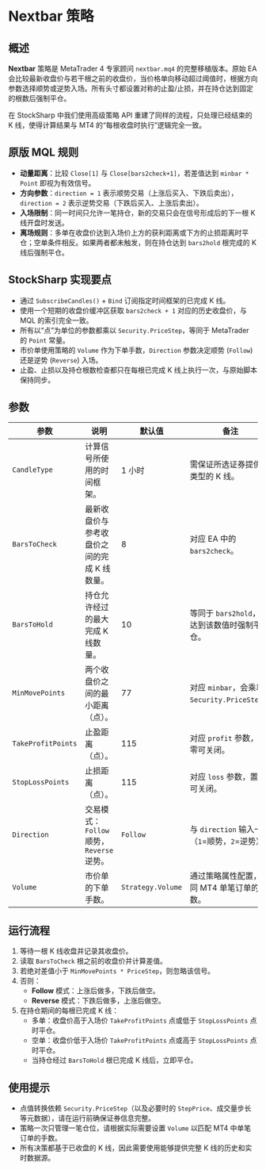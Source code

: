 # Nextbar 策略

## 概述
**Nextbar** 策略是 MetaTrader 4 专家顾问 `nextbar.mq4` 的完整移植版本。原始 EA 会比较最新收盘价与若干根之前的收盘价，当价格单向移动超过阈值时，根据方向参数选择顺势或逆势入场。所有头寸都设置对称的止盈/止损，并在持仓达到固定的根数后强制平仓。

在 StockSharp 中我们使用高级策略 API 重建了同样的流程，只处理已经结束的 K 线，使得计算结果与 MT4 的“每根收盘时执行”逻辑完全一致。

## 原版 MQL 规则
* **动量距离**：比较 `Close[1]` 与 `Close[bars2check+1]`，若差值达到 `minbar * Point` 即视为有效信号。
* **方向参数**：`direction = 1` 表示顺势交易（上涨后买入、下跌后卖出），`direction = 2` 表示逆势交易（下跌后买入、上涨后卖出）。
* **入场限制**：同一时间只允许一笔持仓，新的交易只会在信号形成后的下一根 K 线开盘时发送。
* **离场规则**：多单在收盘价达到入场价上方的获利距离或下方的止损距离时平仓；空单条件相反。如果两者都未触发，则在持仓达到 `bars2hold` 根完成的 K 线后强制平仓。

## StockSharp 实现要点
* 通过 `SubscribeCandles()` + `Bind` 订阅指定时间框架的已完成 K 线。
* 使用一个短期的收盘价缓冲区获取 `bars2check + 1` 对应的历史收盘价，与 MQL 的索引完全一致。
* 所有以“点”为单位的参数都乘以 `Security.PriceStep`，等同于 MetaTrader 的 `Point` 常量。
* 市价单使用策略的 `Volume` 作为下单手数，`Direction` 参数决定顺势 (`Follow`) 还是逆势 (`Reverse`) 入场。
* 止盈、止损以及持仓根数检查都只在每根已完成 K 线上执行一次，与原始脚本保持同步。

## 参数
| 参数 | 说明 | 默认值 | 备注 |
|------|------|--------|------|
| `CandleType` | 计算信号所使用的时间框架。 | 1 小时 | 需保证所选证券提供该类型的 K 线。 |
| `BarsToCheck` | 最新收盘价与参考收盘价之间的完成 K 线数量。 | 8 | 对应 EA 中的 `bars2check`。 |
| `BarsToHold` | 持仓允许经过的最大完成 K 线数量。 | 10 | 等同于 `bars2hold`，在达到该数值时强制平仓。 |
| `MinMovePoints` | 两个收盘价之间的最小距离（点）。 | 77 | 对应 `minbar`，会乘以 `Security.PriceStep`。 |
| `TakeProfitPoints` | 止盈距离（点）。 | 115 | 对应 `profit` 参数，置零可关闭。 |
| `StopLossPoints` | 止损距离（点）。 | 115 | 对应 `loss` 参数，置零可关闭。 |
| `Direction` | 交易模式：`Follow` 顺势，`Reverse` 逆势。 | `Follow` | 与 `direction` 输入一致（`1`=顺势，`2`=逆势）。 |
| `Volume` | 市价单的下单手数。 | `Strategy.Volume` | 通过策略属性配置，等同 MT4 单笔订单的手数。 |

## 运行流程
1. 等待一根 K 线收盘并记录其收盘价。
2. 读取 `BarsToCheck` 根之前的收盘价并计算差值。
3. 若绝对差值小于 `MinMovePoints * PriceStep`，则忽略该信号。
4. 否则：
   * **Follow** 模式：上涨后做多，下跌后做空。
   * **Reverse** 模式：下跌后做多，上涨后做空。
5. 在持仓期间的每根已完成 K 线：
   * 多单：收盘价高于入场价 `TakeProfitPoints` 点或低于 `StopLossPoints` 点时平仓。
   * 空单：收盘价低于入场价 `TakeProfitPoints` 点或高于 `StopLossPoints` 点时平仓。
   * 当持仓经过 `BarsToHold` 根已完成 K 线后，立即平仓。

## 使用提示
* 点值转换依赖 `Security.PriceStep`（以及必要时的 `StepPrice`、成交量步长等元数据），请在运行前确保证券信息完整。
* 策略一次只管理一笔仓位，请根据实际需要设置 `Volume` 以匹配 MT4 中单笔订单的手数。
* 所有决策都基于已收盘的 K 线，因此需要使用能够提供完整 K 线的历史和实时数据源。
